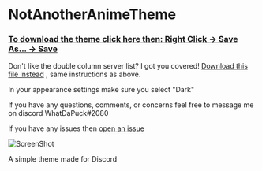 # NotAnotherAnimeTheme
### [To download the theme click here then: Right Click -> Save As... -> Save](https://raw.githubusercontent.com/WhatDaPuck/NotAnotherAnimeTheme/master/NotAnotherAnimeTheme.theme.css)



Don't like the double column server list?  I got you covered!  [Download this file instead](https://raw.githubusercontent.com/WhatDaPuck/NotAnotherAnimeTheme/master/variations/NotAnotherAnimeThemeSCSL.theme.css) , same instructions as above.

In your appearance settings make sure you select "Dark"

If you have any questions, comments, or concerns feel free to message me on discord WhatDaPuck#2080

If you have any issues then [open an issue](https://github.com/WhatDaPuck/NotAnotherAnimeTheme/issues)

![ScreenShot](https://i.imgur.com/ZtL84Ci.png)

A simple theme made for Discord

